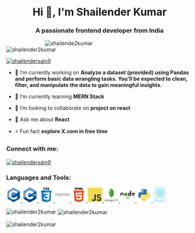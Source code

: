 <h1 align="center">Hi 👋, I'm Shailender Kumar</h1>
<h3 align="center">A passionate frontend developer from India</h3>
<img  align="right" src="https://camo.githubusercontent.com/2366b34bb903c09617990fb5fff4622f3e941349e846ddb7e73df872a9d21233/68747470733a2f2f63646e2e6472696262626c652e636f6d2f75736572732f3733303730332f73637265656e73686f74732f363538313234332f6176656e746f2e676966" alt="shailende2kumar"
width="400px"/>

<p align="left"> <img src="https://komarev.com/ghpvc/?username=shailender2kumar&label=Profile%20views&color=0e75b6&style=flat" alt="shailender2kumar" /> </p>

<p align="left"> <a href="https://twitter.com/shailendersain9" target="blank"><img src="https://img.shields.io/twitter/follow/shailendersain9?logo=twitter&style=for-the-badge" alt="shailendersain9" /></a> </p>

- 🔭 I’m currently working on **Analyze a dataset (provided) using Pandas and perform basic data wrangling tasks. You’ll be expected to clean, filter, and manipulate the data to gain meaningful insights.**

- 🌱 I’m currently learning **MERN Stack**

- 👯 I’m looking to collaborate on **project on react**

- 💬 Ask me about **React**

- ⚡ Fun fact **explore X.com in free time**

<h3 align="left">Connect with me:</h3>
<p align="left">
<a href="https://twitter.com/shailendersain9" target="blank"><img align="center" src="https://raw.githubusercontent.com/rahuldkjain/github-profile-readme-generator/master/src/images/icons/Social/twitter.svg" alt="shailendersain9" height="30" width="40" /></a>
</p>

<h3 align="left">Languages and Tools:</h3>
<p align="left"> <a href="https://www.cprogramming.com/" target="_blank" rel="noreferrer"> <img src="https://raw.githubusercontent.com/devicons/devicon/master/icons/c/c-original.svg" alt="c" width="40" height="40"/> </a> <a href="https://www.w3schools.com/cpp/" target="_blank" rel="noreferrer"> <img src="https://raw.githubusercontent.com/devicons/devicon/master/icons/cplusplus/cplusplus-original.svg" alt="cplusplus" width="40" height="40"/> </a> <a href="https://www.w3schools.com/css/" target="_blank" rel="noreferrer"> <img src="https://raw.githubusercontent.com/devicons/devicon/master/icons/css3/css3-original-wordmark.svg" alt="css3" width="40" height="40"/> </a> <a href="https://expressjs.com" target="_blank" rel="noreferrer"> <img src="https://raw.githubusercontent.com/devicons/devicon/master/icons/express/express-original-wordmark.svg" alt="express" width="40" height="40"/> </a> <a href="https://www.w3.org/html/" target="_blank" rel="noreferrer"> <img src="https://raw.githubusercontent.com/devicons/devicon/master/icons/html5/html5-original-wordmark.svg" alt="html5" width="40" height="40"/> </a> <a href="https://developer.mozilla.org/en-US/docs/Web/JavaScript" target="_blank" rel="noreferrer"> <img src="https://raw.githubusercontent.com/devicons/devicon/master/icons/javascript/javascript-original.svg" alt="javascript" width="40" height="40"/> </a> <a href="https://www.mongodb.com/" target="_blank" rel="noreferrer"> <img src="https://raw.githubusercontent.com/devicons/devicon/master/icons/mongodb/mongodb-original-wordmark.svg" alt="mongodb" width="40" height="40"/> </a> <a href="https://nodejs.org" target="_blank" rel="noreferrer"> <img src="https://raw.githubusercontent.com/devicons/devicon/master/icons/nodejs/nodejs-original-wordmark.svg" alt="nodejs" width="40" height="40"/> </a> <a href="https://www.python.org" target="_blank" rel="noreferrer"> <img src="https://raw.githubusercontent.com/devicons/devicon/master/icons/python/python-original.svg" alt="python" width="40" height="40"/> </a> <a href="https://reactjs.org/" target="_blank" rel="noreferrer"> <img src="https://raw.githubusercontent.com/devicons/devicon/master/icons/react/react-original-wordmark.svg" alt="react" width="40" height="40"/> </a> </p>

<p><img align="left" src="https://github-readme-stats.vercel.app/api/top-langs?username=shailender2kumar&show_icons=true&locale=en&layout=compact" alt="shailender2kumar" /></p>

<p>&nbsp;<img align="center" src="https://github-readme-stats.vercel.app/api?username=shailender2kumar&show_icons=true&locale=en" alt="shailender2kumar" /></p>

<p><img align="center" src="https://github-readme-streak-stats.herokuapp.com/?user=shailender2kumar&" alt="shailender2kumar" /></p>
